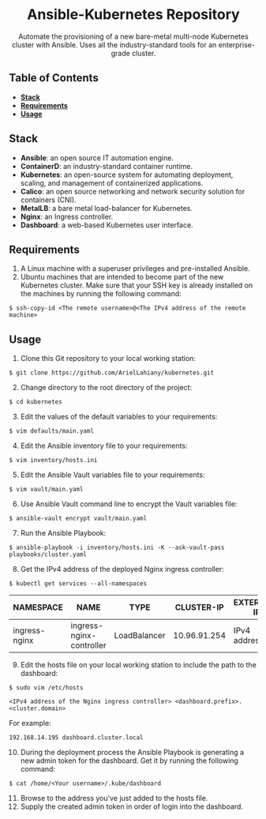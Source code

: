 <h1 align="center">
    Ansible-Kubernetes Repository
</h1>

<p align="center">
    Automate the provisioning of a new bare-metal multi-node Kubernetes cluster with Ansible.
    Uses all the industry-standard tools for an enterprise-grade cluster.
</p>

## Table of Contents

- **[Stack]()**
- **[Requirements]()**
- **[Usage]()**

## Stack

- **Ansible**: an open source IT automation engine.
- **ContainerD**: an industry-standard container runtime.
- **Kubernetes**: an open-source system for automating deployment, scaling, and management of containerized applications.
- **Calico**: an open source networking and network security solution for containers (CNI).
- **MetalLB**: a bare metal load-balancer for Kubernetes.
- **Nginx**: an Ingress controller.
- **Dashboard**: a web-based Kubernetes user interface.

## Requirements

1. A Linux machine with a superuser privileges and pre-installed Ansible.
2. Ubuntu machines that are intended to become part of the new Kubernetes cluster.
   Make sure that your SSH key is already installed on the machines by running the following command:
```
$ ssh-copy-id <The remote username>@<The IPv4 address of the remote machine>
```

## Usage

1. Clone this Git repository to your local working station:
```
$ git clone https://github.com/ArielLahiany/kubernetes.git
```

2. Change directory to the root directory of the project:
```
$ cd kubernetes
```

3. Edit the values of the default variables to your requirements:
```
$ vim defaults/main.yaml
```

4. Edit the Ansible inventory file to your requirements:
```
$ vim inventory/hosts.ini
```

5. Edit the Ansible Vault variables file to your requirements:
```
$ vim vault/main.yaml
```

6. Use Ansible Vault command line to encrypt the Vault variables file:
```
$ ansible-vault encrypt vault/main.yaml
```

7. Run the Ansible Playbook:
```
$ ansible-playbook -i inventory/hosts.ini -K --ask-vault-pass playbooks/cluster.yaml
```

8. Get the IPv4 address of the deployed Nginx ingress controller:
```
$ kubectl get services --all-namespaces
```

| NAMESPACE     | NAME                     | TYPE         | CLUSTER-IP   | EXTERNAL-IP  | PORT(S)                    | AGE  |
|---------------|--------------------------|--------------|--------------|--------------|----------------------------|------|
| ingress-nginx | ingress-nginx-controller | LoadBalancer | 10.96.91.254 | IPv4 address | 80:31478/TCP,443:31633/TCP | 149m | 

9. Edit the hosts file on your local working station to include the path to the dashboard:
```
$ sudo vim /etc/hosts
```
```
<IPv4 address of the Nginx ingress controller> <dashboard.prefix>.<cluster.domain>

```

For example:
```
192.168.14.195 dashboard.cluster.local
```

10. During the deployment process the Ansible Playbook is generating a new admin token for the dashboard. Get it by running the following command:
```
$ cat /home/<Your username>/.kube/dashboard
```

11. Browse to the address you've just added to the hosts file.
12. Supply the created admin token in order of login into the dashboard.

